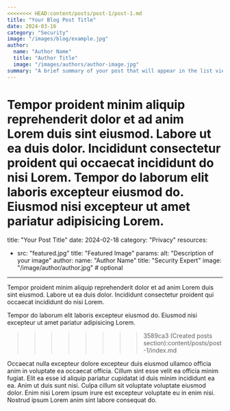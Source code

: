 ```yaml
---
<<<<<<<< HEAD:content/posts/post-1/post-1.md
title: "Your Blog Post Title"
date: 2024-03-16
category: "Security"
image: "/images/blog/example.jpg"
author:
  name: "Author Name"
  title: "Author Title"
  image: "/images/authors/author-image.jpg"
summary: "A brief summary of your post that will appear in the list view..."
---
```

Tempor proident minim aliquip reprehenderit dolor et ad anim Lorem duis sint eiusmod. Labore ut ea duis dolor. Incididunt consectetur proident qui occaecat incididunt do nisi Lorem. Tempor do laborum elit laboris excepteur eiusmod do. Eiusmod nisi excepteur ut amet pariatur adipisicing Lorem.
========
title: "Your Post Title"
date: 2024-02-18
category: "Privacy"
resources:
  - src: "featured.jpg"
    title: "Featured Image"
    params:
      alt: "Description of your image"
author:
  name: "Author Name"
  title: "Security Expert"
  image: "/image/author/author.jpg"  # optional
---


Tempor proident minim aliquip reprehenderit dolor et ad anim Lorem duis sint eiusmod. Labore ut ea duis dolor. Incididunt consectetur proident qui occaecat incididunt do nisi Lorem. 
<!--more-->
Tempor do laborum elit laboris excepteur eiusmod do. Eiusmod nisi excepteur ut amet pariatur adipisicing Lorem.
>>>>>>>> 3589ca3 (Created posts section):content/posts/post-1/index.md

Occaecat nulla excepteur dolore excepteur duis eiusmod ullamco officia anim in voluptate ea occaecat officia. Cillum sint esse velit ea officia minim fugiat. Elit ea esse id aliquip pariatur cupidatat id duis minim incididunt ea ea. Anim ut duis sunt nisi. Culpa cillum sit voluptate voluptate eiusmod dolor. Enim nisi Lorem ipsum irure est excepteur voluptate eu in enim nisi. Nostrud ipsum Lorem anim sint labore consequat do.
